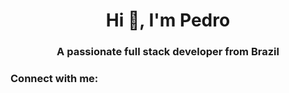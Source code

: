 <h1 align="center">Hi 👋, I'm Pedro</h1>
<h3 align="center">A passionate full stack developer from Brazil</h3>

<h3 align="left">Connect with me:</h3>
<p align="left">
</p>
